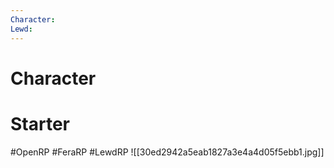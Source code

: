 ```yaml
---
Character: 
Lewd: 
---
```

# Character


# Starter


#OpenRP #FeraRP #LewdRP
![[30ed2942a5eab1827a3e4a4d05f5ebb1.jpg]]